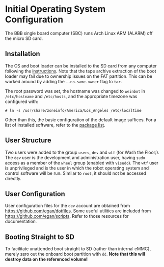 # Initial Operating System Configuration
The BBB single board computer (SBC) runs Arch Linux ARM (ALARM) off the micro SD card.

## Installation
The OS and boot loader can be installed to the SD card from any computer following the [instructions](http://archlinuxarm.org/platforms/armv7/ti/beaglebone-black).
Note that the tape archive extraction of the boot loader may fail due to ownership issues on the FAT partition.
This can be worked around by adding the `--no-same-owner` flag to `tar`.

The root password was set, the hostname was changed to `weinbot` in `/etc/hostname` and `/etc/hosts`, and the appropriate timezone was configured with:

	# ln -s /usr/share/zoneinfo/America/Los_Angeles /etc/localtime

Other than this, the basic configuration of the default image suffices.
For a list of installed software, refer to the [package list](pkg.txt).

## User Structure
Two users were added to the group `users`, `dev` and `wtf` (for Wash the Floor¡).
The `dev` user is the development and administration user, having `sudo` access as a member of the `wheel` group (enabled with `visudo`).
The `wtf` user is unprivileged and is the user in which the robot operating system and control software will be run.
Similar to `root`, it should not be accessed directly.

## User Configuration
User configuration files for the `dev` account are obtained from <https://github.com/egan/dotfiles>.
Some useful utilities are included from <https://github.com/egan/scripts>.
Refer to those resources for documentation.

## Booting Straight to SD
To facilitate unattended boot straight to SD (rather than internal eMMC), merely zero out the onboard boot partition with `dd`.
**Note that this will destroy data on the referenced volume!**
